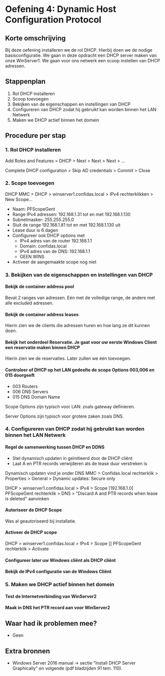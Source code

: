 # Oefening 4: Dynamic Host Configuration Protocol

## Korte omschrijving

Bij deze oefening installeren we de rol DHCP. Hierbij doen we de nodige basisconfiguratie. We gaan in deze opdracht een DHCP server maken van onze WinServer1. We gaan voor ons netwerk een scoop instellen van DHCP adressen.

## Stappenplan

1. Rol DHCP installeren
2. Scoop toevoegen
3. Bekijken van de eigenschappen en instellingen van DHCP
4. Configureren van DHCP zodat hij gebruikt kan worden binnen het LAN Netwerk
5. Maken we DHCP actief binnen het domein

## Procedure per stap

### 1. Rol DHCP installeren

Add Roles and Features > DHCP > Next > Next > Next > ... 

Complete DHCP configuration > Skip AD credentials > Commit > Close

### 2. Scope toevoegen

DHCP MMC > DHCP > winserver1.confidas.local > IPv4 rechterklikken > New Scope... 

- Naam: PFScopeGent
- Range IPv4 adressen: 192.168.1.31 tot en met 192.168.1.130 
- Subnetmasker: 255.255.255.0
- Sluit de range 192.168.1.81 tot en met 192.168.1.130 uit
- Lease duur is 6 dagen
- Configureer ook DHCP options met
    - IPv4 adres van de router 192.168.1.1 
    - Domain: confidas.local
    - IPv4 adres van de DNS: 192.168.1.1 
    - GEEN WINS
- Activeer de aangemaakte scope nog niet

### 3. Bekijken van de eigenschappen en instellingen van DHCP

#### Bekijk de container address pool

Bevat 2 ranges van adressen. Eén met de volledige range, de andere met alle excluded adressen.

#### Bekijk de container address leases

Hierin zien we de clients die adressen huren en hoe lang ze dit kunnen doen. 

#### Bekijk het onderdeel Reservatie. Je gaat voor uw eerste Windows Client een reservatie maken binnen DHCP

Hierin zien we de reservaties. Later zullen we één toevoegen. 

#### Controleer of DHCP op het LAN gedeelte de scope Options 003,006 en 015 doorgeeft

- 003 Routers
- 006 DNS Servers
- 015 DNS Domain Name

Scope Options zijn typisch voor LAN: zoals gateway definieren.

Server Options zijn typisch voor grotere zaken zoals DNS.

### 4. Configureren van DHCP zodat hij gebruikt kan worden binnen het LAN Netwerk

#### Regel de samenwerking tussen DHCP en DDNS
- Stel dynamisch updaten in geïnitieerd door de DHCP cliënt
- Laat A en PTR records verwijderen als de lease duur verstreken is

Dynamisch updaten vind je onder DNS MMC > Confidas.local rechterklik > Properties > General > Dynamic updates: Secure only

DHCP > winserver1.confidas.local > IPv4 > Scope [192.168.1.0] PFScopeGent rechterklik > DNS > "Discard A and PTR records when lease is deleted" aanvinken

#### Autoriseer de DHCP Scope

Was al geautoriseerd bij installatie. 

#### Activeer de DHCP scope

DHCP > winserver1.confidas.local > IPv4 > Scope [] PFScopeGent rechterklik > Activate

#### Configureer later uw Windows cliënt als DHCP cliënt



#### Bekijk de IPv4 configuratie van de Windows Cliënt



### 5. Maken we DHCP actief binnen het domein

#### Test de Internetverbinding van WinServer2



#### Maak in DNS het PTR record aan voor WinServer2



## Waar had ik problemen mee?

- Geen

## Extra bronnen

- Windows Server 2016 manual -> sectie "Install DHCP Server Graphically" en volgende (pdf bladzijden 91 tem. 110).